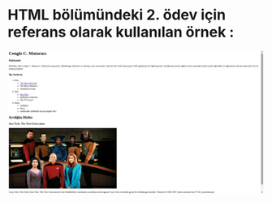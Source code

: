 # HTML bölümündeki 2. ödev için referans olarak kullanılan örnek :
![Alt text](https://github.com/Kodluyoruz/taskforce/raw/main/html/odev2/figures/secondwebpage.png)
